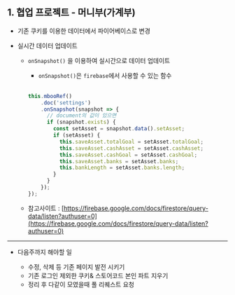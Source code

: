 ## 1. 협업 프로젝트 - 머니부(가계부)

- 기존 쿠키를 이용한 데이터에서 파이어베이스로 변경

- 실시간 데이터 업데이트
  - `onSnapshot()` 을 이용하여 실시간으로 데이터 업데이트
    - `onSnapshot()`은 `firebase`에서 사용할 수 있는 함수
    <br/>
    
    ```javascript
    this.mbooRef()
        .doc('settings')
        .onSnapshot(snapshot => {
          // document의 값이 있으면
          if (snapshot.exists) {
            const setAsset = snapshot.data().setAsset;
            if (setAsset) {
              this.saveAsset.totalGoal = setAsset.totalGoal;
              this.saveAsset.cashAsset = setAsset.cashAsset;
              this.saveAsset.cashGoal = setAsset.cashGoal;
              this.saveAsset.banks = setAsset.banks;
              this.bankLength = setAsset.banks.length;
            }
          }
        });
    }); 
    ```

  - 참고사이트 : [https://firebase.google.com/docs/firestore/query-data/listen?authuser=0](https://firebase.google.com/docs/firestore/query-data/listen?authuser=0)

***

- 다음주까지 해야할 일

  - 수정, 삭제 등 기존 페이지 발전 시키기
  - 기존 로그인 제외한 쿠키& 스토어코드 본인 파트 지우기
  - 정리 후 다같이 모였을때 풀 리퀘스트 요청
